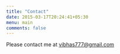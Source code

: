 ```yaml
---
title: "Contact"
date: 2015-03-17T20:24:41+05:30
menu: main
comments: false
---
```


Please contact me at vibhas777@gmail.com

